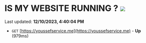# IS MY WEBSITE RUNNING ? [![](https://img.shields.io/static/v1?label=Sponsor&message=%E2%9D%A4&logo=GitHub&color=%23fe8e86)](https://github.com/sponsors/<username>)

Last updated: **12/10/2023, 4:40:04 PM**

- `GET` [https://youssefservice.me](https://youssefservice.me) - **Up** (979ms)
